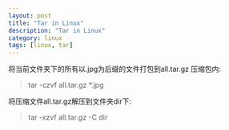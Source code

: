 ```yaml
---
layout: post  
title: "Tar in Linux"  
description: "Tar in Linux"  
category: linux
tags: [linux, tar]  
---
```


将当前文件夹下的所有以.jpg为后缀的文件打包到all.tar.gz 压缩包内:  
>tar -czvf all.tar.gz *.jpg

将压缩文件all.tar.gz解压到文件夹dir下:
>tar -xzvf all.tar.gz -C dir
